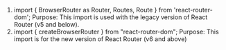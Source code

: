1. import { BrowserRouter as Router, Routes, Route } from 'react-router-dom';
Purpose: This import is used with the legacy version of React Router (v5 and below).
2. import { createBrowserRouter } from "react-router-dom";
Purpose: This import is for the new version of React Router (v6 and above)
